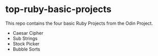 # top-ruby-basic-projects

This repo contains the four basic Ruby Projects from the Odin Project.
- Caesar Cipher
- Sub Strings
- Stock Picker
- Bubble Sorts